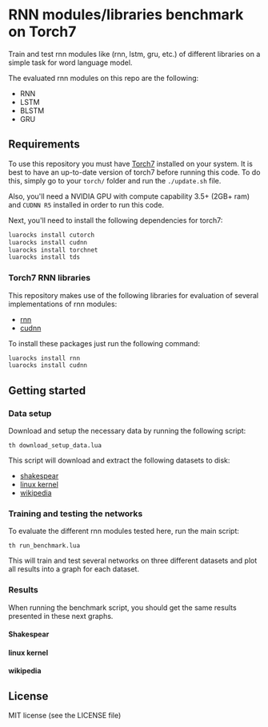 # RNN modules/libraries benchmark on Torch7

Train and test rnn modules like (rnn, lstm, gru, etc.) of different libraries on a simple task for word language model.

The evaluated rnn modules on this repo are the following:

- RNN
- LSTM
- BLSTM
- GRU

## Requirements

To use this repository you must have [Torch7](http://torch.ch/) installed on your system. It is best to have an up-to-date version of torch7 before running this code. To do this, simply go to your `torch/` folder and run the `./update.sh` file.

Also, you'll need a NVIDIA GPU with compute capability 3.5+ (2GB+ ram) and `CUDNN R5` installed in order to run this code.

Next, you'll need to install the following dependencies for torch7:

```bash
luarocks install cutorch
luarocks install cudnn
luarocks install torchnet
luarocks install tds
```


### Torch7 RNN libraries

This repository makes use of the following libraries for evaluation of several implementations of rnn modules:

- [rnn](https://github.com/Element-Research/rnn)
- [cudnn](https://github.com/soumith/cudnn.torch)


To install these packages just run the following command:

```bash
luarocks install rnn
luarocks install cudnn
```

## Getting started

### Data setup

Download and setup the necessary data by running the following script:

```
th download_setup_data.lua
```

This script will download and extract the following datasets to disk:

- [shakespear](http://cs.stanford.edu/people/karpathy/char-rnn/shakespeare_input.txt)
- [linux kernel](http://cs.stanford.edu/people/karpathy/char-rnn/linux_input.txt)
- [wikipedia](http://prize.hutter1.net/)


### Training and testing the networks

To evaluate the different rnn modules tested here, run the main script:

```
th run_benchmark.lua
```

This will train and test several networks on three different datasets and plot all results into a graph for each dataset.


### Results

When running the benchmark script, you should get the same results presented in these next graphs.

#### Shakespear

#### linux kernel

#### wikipedia

## License

MIT license (see the LICENSE file)
